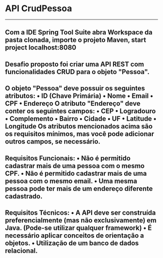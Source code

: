 # API CrudPessoa
------------
Com a IDE Spring Tool Suite abra Workspace da pasta clonada, importe o projeto Maven, start project localhost:8080
----------------
Desafio proposto foi criar uma API REST com funcionalidades CRUD para o objeto "Pessoa".
-------------
O objeto "Pessoa" deve possuir os seguintes atributos:
 • ID (Chave Primária)
 • Nome
 • Email
 • CPF
 • Endereço
O atributo "Endereço" deve conter os seguintes campos:
 • CEP
 • Logradouro
 • Complemento
 • Bairro
 • Cidade
 • UF
 • Latitude
 • Longitude
Os atributos mencionados acima são os requisitos mínimos, mas você pode adicionar outros campos, se
necessário.
------------------
Requisitos Funcionais:
 • Não é permitido cadastrar mais de uma pessoa com o mesmo CPF.
 • Não é permitido cadastrar mais de uma pessoa com o mesmo email.
 • Uma mesma pessoa pode ter mais de um endereço diferente cadastrado.
 --------------------
Requisitos Técnicos:
 • A API deve ser construída preferencialmente (mas não exclusivamente) em Java. (Pode-se utilizar
qualquer framework)
 • É necessário aplicar conceitos de orientação a objetos.
 • Utilização de um banco de dados relacional.
 -----------------------
